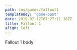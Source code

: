 ```yaml
---
path: cms/games/fallout1
templateKey: 'game-post'
date: 2019-02-12T07:27:11.387Z
title: Fallout 1
align: left
---
```

Fallout 1 body
